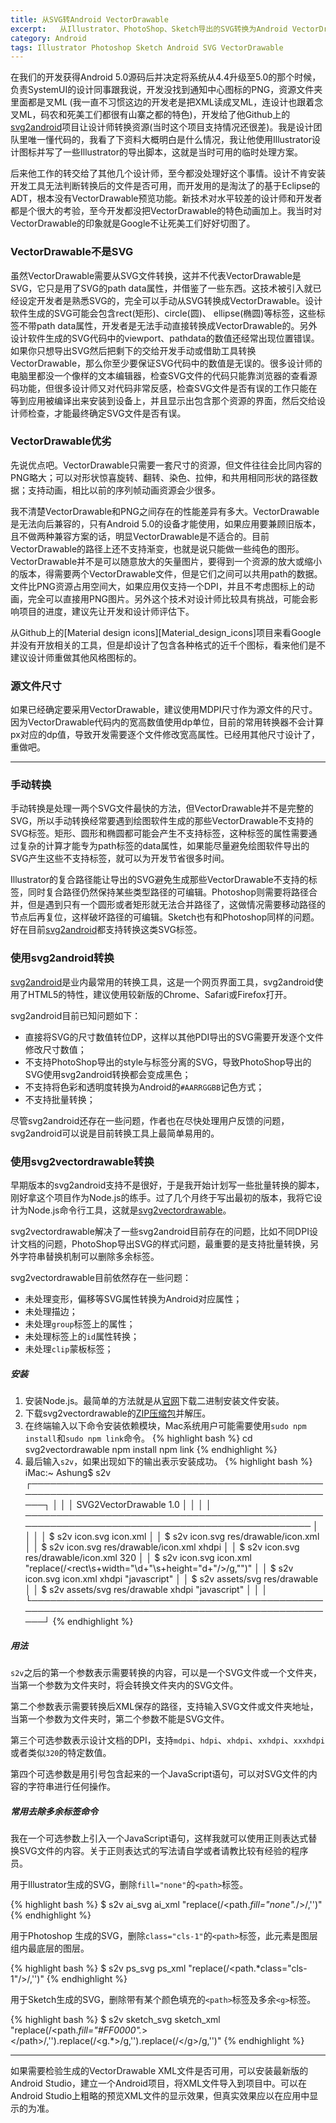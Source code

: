 ```yaml
---
title: 从SVG转Android VectorDrawable
excerpt:   从Illustrator、PhotoShop、Sketch导出的SVG转换为Android VectorDrawable.
category: Android
tags: Illustrator Photoshop Sketch Android SVG VectorDrawable
---
```


在我们的开发获得Android 5.0源码后并决定将系统从4.4升级至5.0的那个时候，负责SystemUI的设计同事跟我说，开发没找到通知中心图标的PNG，资源文件夹里面都是叉ML (我一直不习惯这边的开发老是把XML读成叉ML，连设计也跟着念叉ML，码农和死美工们都很有山寨之都的特色)，开发给了他Github上的[svg2android][svg2android]项目让设计师转换资源(当时这个项目支持情况还很差)。我是设计团队里唯一懂代码的，我看了下资料大概明白是什么情况，我让他使用Illustrator设计图标并写了一些Illustrator的导出脚本，这就是当时可用的临时处理方案。

后来他工作的转交给了其他几个设计师，至今都没处理好这个事情。设计不肯安装开发工具无法判断转换后的文件是否可用，而开发用的是淘汰了的基于Eclipse的ADT，根本没有VectorDrawable预览功能。新技术对水平较差的设计师和开发者都是个很大的考验，至今开发都没把VectorDrawable的特色动画加上。我当时对VectorDrawable的印象就是Google不让死美工们好好切图了。

### VectorDrawable不是SVG

虽然VectorDrawable需要从SVG文件转换，这并不代表VectorDrawable是SVG，它只是用了SVG的path data属性，并借鉴了一些东西。这技术被引入就已经设定开发者是熟悉SVG的，完全可以手动从SVG转换成VectorDrawable。设计软件生成的SVG可能会包含rect(矩形)、circle(圆)、 ellipse(椭圆)等标签，这些标签不带path data属性，开发者是无法手动直接转换成VectorDrawable的。另外设计软件生成的SVG代码中的viewport、pathdata的数值还经常出现位置错误。如果你只想导出SVG然后把剩下的交给开发手动或借助工具转换VectorDrawable，那么你至少要保证SVG代码中的数值是无误的。很多设计师的电脑里都没一个像样的文本编辑器，检查SVG文件的代码只能靠浏览器的查看源码功能，但很多设计师又对代码非常反感，检查SVG文件是否有误的工作只能在等到应用被编译出来安装到设备上，并且显示出包含那个资源的界面，然后交给设计师检查，才能最终确定SVG文件是否有误。

### VectorDrawable优劣

先说优点吧。VectorDrawable只需要一套尺寸的资源，但文件往往会比同内容的PNG略大；可以对形状惊喜旋转、翻转、染色、拉伸，和共用相同形状的路径数据；支持动画，相比以前的序列帧动画资源会少很多。

我不清楚VectorDrawable和PNG之间存在的性能差异有多大。VectorDrawable是无法向后兼容的，只有Android 5.0的设备才能使用，如果应用要兼顾旧版本，且不做两种兼容方案的话，明显VectorDrawable是不适合的。目前VectorDrawable的路径上还不支持渐变，也就是说只能做一些纯色的图形。VectorDrawable并不是可以随意放大的矢量图片，要得到一个资源的放大或缩小的版本，得需要两个VectorDrawable文件，但是它们之间可以共用path的数据。文件比PNG资源占用空间大，如果应用仅支持一个DPI，并且不考虑图标上的动画，完全可以直接用PNG图片。另外这个技术对设计师比较具有挑战，可能会影响项目的进度，建议先让开发和设计师评估下。

从Github上的[Material design icons][Material_design_icons]项目来看Google并没有开放相关的工具，但是却设计了包含各种格式的近千个图标，看来他们是不建议设计师重做其他风格图标的。

### 源文件尺寸

如果已经确定要采用VectorDrawable，建议使用MDPI尺寸作为源文件的尺寸。因为VectorDrawable代码内的宽高数值使用dp单位，目前的常用转换器不会计算px对应的dp值，导致开发需要逐个文件修改宽高属性。已经用其他尺寸设计了，重做吧。

---

### 手动转换

手动转换是处理一两个SVG文件最快的方法，但VectorDrawable并不是完整的SVG，所以手动转换经常要遇到绘图软件生成的那些VectorDrawable不支持的SVG标签。矩形、圆形和椭圆都可能会产生不支持标签，这种标签的属性需要通过复杂的计算才能专为path标签的data属性，如果能尽量避免绘图软件导出的SVG产生这些不支持标签，就可以为开发节省很多时间。

Illustrator的复合路径能让导出的SVG避免生成那些VectorDrawable不支持的标签，同时复合路径仍然保持某些类型路径的可编辑。Photoshop则需要将路径合并，但是遇到只有一个圆形或者矩形就无法合并路径了，这做情况需要移动路径的节点后再复位，这样破坏路径的可编辑。Sketch也有和Photoshop同样的问题。好在目前[svg2android][svg2android]都支持转换这类SVG标签。

### 使用svg2android转换

[svg2android][svg2android]是业内最常用的转换工具，这是一个网页界面工具，svg2android使用了HTML5的特性，建议使用较新版的Chrome、Safari或Firefox打开。

svg2android目前已知问题如下：

* 直接将SVG的尺寸数值转位DP，这样以其他PDI导出的SVG需要开发逐个文件修改尺寸数值；
* 不支持PhotoShop导出的style与标签分离的SVG，导致PhotoShop导出的SVG使用svg2android转换都会变成黑色； 
* 不支持将色彩和透明度转换为Android的`#AARRGGBB`记色方式；
* 不支持批量转换；

尽管svg2android还存在一些问题，作者也在尽快处理用户反馈的问题，svg2android可以说是目前转换工具上最简单易用的。

### 使用svg2vectordrawable转换

早期版本的svg2android支持不是很好，于是我开始计划写一些批量转换的脚本，刚好拿这个项目作为Node.js的练手。过了几个月终于写出最初的版本，我将它设计为Node.js命令行工具，这就是[svg2vectordrawable](https://github.com/Ashung/svg2vectordrawable)。

svg2vectordrawable解决了一些svg2android目前存在的问题，比如不同DPI设计文档的问题，PhotoShop导出SVG的样式问题，最重要的是支持批量转换，另外字符串替换机制可以删除多余标签。

svg2vectordrawable目前依然存在一些问题：

- 未处理变形，偏移等SVG属性转换为Android对应属性；
- 未处理描边；
- 未处理`group`标签上的属性；
- 未处理标签上的`id`属性转换；
- 未处理`clip`蒙板标签；

##### 安装

1. 安装Node.js。最简单的方法就是从[官网](https://nodejs.org/)下载二进制安装文件安装。
2. 下载svg2vectordrawable的[ZIP压缩包](https://github.com/Ashung/svg2vectordrawable/archive/master.zip)并解压。
3. 在终端输入以下命令安装依赖模块，Mac系统用户可能需要使用`sudo npm install`和`sudo npm link`命令。
{% highlight bash %}
cd svg2vectordrawable
npm install
npm link
{% endhighlight %}
4. 最后输入`s2v`，如果出现如下的输出表示安装成功。
{% highlight bash %}
iMac:~ Ashung$ s2v
┌──────────────────────────────────────────────────────────────────────────────────────────────────┐
│                                                                                                  │
│  SVG2VectorDrawable 1.0                                                                          │
│                                                                                                  │
│  ──────────────────────────────────────────────────────────────────────────────────────────────  │
│                                                                                                  │
│  $ s2v icon.svg icon.xml                                                                         │
│  $ s2v icon.svg res/drawable/icon.xml                                                            │
│  $ s2v icon.svg res/drawable/icon.xml xhdpi                                                      │
│  $ s2v icon.svg res/drawable/icon.xml 320                                                        │
│  $ s2v icon.svg icon.xml "replace(/<rect\s+width=\"\d+\"\s+height=\"d+\"\/>/g,"")"               │
│  $ s2v icon.svg icon.xml xhdpi "javascript"                                                      │
│  $ s2v assets/svg res/drawable                                                                   │
│  $ s2v assets/svg res/drawable xhdpi "javascript"                                                │
│                                                                                                  │
└──────────────────────────────────────────────────────────────────────────────────────────────────┘
{% endhighlight %}

##### 用法

`s2v`之后的第一个参数表示需要转换的内容，可以是一个SVG文件或一个文件夹，当第一个参数为文件夹时，将会转换文件夹内的SVG文件。

第二个参数表示需要转换后XML保存的路径，支持输入SVG文件或文件夹地址，当第一个参数为文件夹时，第二个参数不能是SVG文件。

第三个可选参数表示设计文档的DPI，支持`mdpi`、`hdpi`、`xhdpi`、`xxhdpi`、`xxxhdpi`或者类似`320`的特定数值。

第四个可选参数是用引号包含起来的一个JavaScript语句，可以对SVG文件的内容的字符串进行任何操作。

##### 常用去除多余标签命令

我在一个可选参数上引入一个JavaScript语句，这样我就可以使用正则表达式替换SVG文件的内容。关于正则表达式的写法请自学或者请教比较有经验的程序员。

用于Illustrator生成的SVG，删除`fill="none"`的`<path>`标签。

{% highlight bash %}
$ s2v ai_svg ai_xml "replace(/<path.*fill=\"none\".*\/>/,'')"
{% endhighlight %}

用于Photoshop 生成的SVG，删除`class="cls-1"`的`<path>`标签，此元素是图层组内最底层的图层。

{% highlight bash %}
$ s2v ps_svg ps_xml "replace(/<path.*class=\"cls-1\"\/>/,'')"
{% endhighlight %}

用于Sketch生成的SVG，删除带有某个颜色填充的`<path>`标签及多余`<g>`标签。

{% highlight bash %}
$ s2v sketch_svg sketch_xml "replace(/<path.*fill=\"#FF0000\".*><\/path>/,'').replace(/<g.*>/g,'').replace(/<\/g>/g,'')"
{% endhighlight %}

---

如果需要检验生成的VectorDrawable XML文件是否可用，可以安装最新版的Android Studio，建立一个Android项目，将XML文件导入到项目中。可以在Android Studio上粗略的预览XML文件的显示效果，但真实效果应以在应用中显示的为准。



[svg2android]: http://inloop.github.io/svg2android/
[SketchVectorDrawable]: https://github.com/jacobmoncur/SketchVectorDrawable